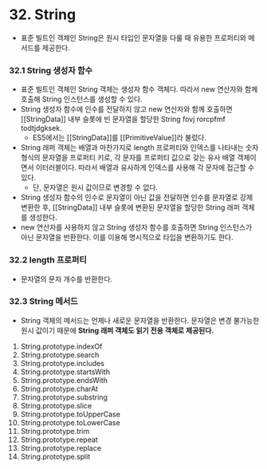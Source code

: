 # 32. String
- 표준 빌트인 객체인 String은 원시 타입인 문자열을 다룰 때 유용한 프로퍼티와 메서드를 제공한다.

### 32.1 String 생성자 함수
- 표준 빌트인 객체인 String 객체는 생성자 함수 객체다. 따라서 new 연산자와 함께 호출해 String 인스턴스를 생성할 수 있다.
- String 생성자 함수에 인수를 전달하지 않고 new 연산자와 함께 호출하면 [[StringData]] 내부 슬롯에 빈 문자열을 할당한 String fovj rorcpfmf todtjdgksek.
  - ES5에서는 [[StringData]]를 [[PrimitiveValue]]라 불렀다.
- String 래퍼 객체는 배열과 마찬가지로 length 프로퍼티와 인덱스를 나타내는 숫자 형식의 문자열을 프로퍼티 키로, 각 문자를 프로퍼티 값으로 갖는 유사 배열 객체이면서 이터러블이다. 따라서 배열과 유사하게 인덱스를 사용해 각 문자에 접근할 수 있다.
  - 단, 문자열은 원시 값이므로 변경할 수 없다.
- String 생성자 함수의 인수로 문자열이 아닌 값을 전달하면 인수를 문자열로 강제 변환한 후, [[StringData]] 내부 슬롯에 변환된 문자열을 할당한 String 래퍼 객체를 생성한다.
- new 연산자를 사용하지 않고 String 생성자 함수를 호출하면 String 인스턴스가 아닌 문자열을 반환한다. 이를 이용해 명시적으로 타입을 변환하기도 한다.

### 32.2 length 프로퍼티
- 문자열의 문자 개수를 반환한다.

### 32.3 String 메서드
- String 객체의 메서드는 언제나 새로운 문자열을 반환한다. 문자열은 변경 불가능한 원시 값이기 때문에 **String 래퍼 객체도 읽기 전용 객체로 제공된다.**
1. String.prototype.indexOf
2. String.prototype.search
3. String.prototype.includes
4. String.prototype.startsWith
5. String.prototype.endsWith
6. String.prototype.charAt
7. String.prototype.substring
8. String.prototype.slice
9. String.prototype.toUpperCase
10. String.prototype.toLowerCase
11. String.prototype.trim
12. String.prototype.repeat
13. String.prototype.replace
14. String.prototype.split